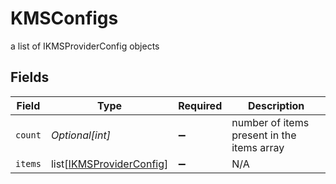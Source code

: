 # KMSConfigs

a list of IKMSProviderConfig objects


## Fields

| Field                                                                 | Type                                                                  | Required                                                              | Description                                                           |
| --------------------------------------------------------------------- | --------------------------------------------------------------------- | --------------------------------------------------------------------- | --------------------------------------------------------------------- |
| `count`                                                               | *Optional[int]*                                                       | :heavy_minus_sign:                                                    | number of items present in the items array                            |
| `items`                                                               | list[[IKMSProviderConfig](../../models/shared/ikmsproviderconfig.md)] | :heavy_minus_sign:                                                    | N/A                                                                   |
